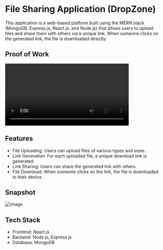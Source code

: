 # File Sharing Application (DropZone)

This application is a web-based platform built using the MERN stack (MongoDB, Express.js, React.js, and Node.js) that allows users to upload files and share them with others via a unique link. When someone clicks on the generated link, the file is downloaded directly.

## Proof of Work
<video src="https://github.com/user-attachments/assets/0a8a8afd-0711-4a54-b647-bef026718fc1" width="400" height=auto controls></video>

## Features
- File Uploading: Users can upload files of various types and sizes.
- Link Generation: For each uploaded file, a unique download link is generated.
- Link Sharing: Users can share the generated link with others.
- File Download: When someone clicks on the link, the file is downloaded to their device.

## Snapshot
![image](https://github.com/user-attachments/assets/a899c2f4-31b8-4b15-9068-7b3a98937986)


## Tech Stack
- Frontend: React.js
- Backend: Node.js, Express.js
- Database: MongoDB
